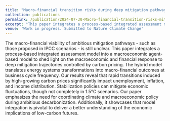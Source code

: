 ```yaml
---
title: "Macro-financial transition risks during deep mitigation pathways: evidence from a hybrid agent-based integrated assessment model"
collection: publications
permalink: /publication/2024-07-30-Macro-financial-transition-risks-mitigation
excerpt: "This paper integrates a process-based integrated assessment model into a macroeconomic agent-based model to shed light on the macroeconomic and financial response to deep mitigation trajectories controlled by carbon pricing. Our results reveal that rapid transitions induced by high-growing carbon prices significantly impact unemployment, inflation, and income distribution. Stabilization policies can mitigate economic fluctuations, though not completely in 1.5°C scenarios. Our paper emphasizes the need for coordinating climate and macroeconomic policy during ambitious decarbonization."
venue: 'Work in progress. Submitted to Nature Climate Change'
---
```


The macro-financial viability of ambitious mitigation pathways - such as those proposed in IPCC scenarios - is still unclear. This paper integrates a process-based integrated assessment model into a macroeconomic agent-based model to shed light on the macroeconomic and financial response to deep mitigation trajectories controlled by carbon pricing. The hybrid model translates energy systems transformations into macro-financial outcomes at business cycle frequency. Our results reveal that rapid transitions induced by high-growing carbon prices significantly impact unemployment, inflation, and income distribution. Stabilization policies can mitigate economic fluctuations, though not completely in 1.5°C scenarios. Our paper emphasizes the need for coordinating climate and macroeconomic policy during ambitious decarbonization. Additionally, it showcases that model integration is pivotal to deliver a better understanding of the economic implications of low-carbon futures.